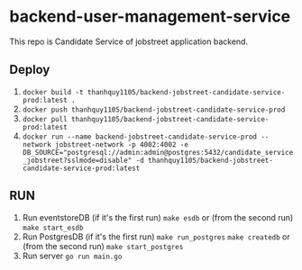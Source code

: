 # backend-user-management-service
This repo is Candidate Service of jobstreet application backend.

## Deploy

1. ```docker build -t thanhquy1105/backend-jobstreet-candidate-service-prod:latest .```
2. ```docker push thanhquy1105/backend-jobstreet-candidate-service-prod```
3. ```docker pull thanhquy1105/backend-jobstreet-candidate-service-prod:latest```
4. ```docker run --name backend-jobstreet-candidate-service-prod --network jobstreet-network -p 4002:4002 -e DB_SOURCE="postgresql://admin:admin@postgres:5432/candidate_service_jobstreet?sslmode=disable" -d thanhquy1105/backend-jobstreet-candidate-service-prod:latest```

## RUN

1. Run eventstoreDB (if it's the first run)
    ```make esdb```
or (from the second run)
    ```make start_esdb```
2. Run PostgresDB (if it's the first run)
    ```make run_postgres```
    ```make createdb```
or (from the second run)
    ```make start_postgres```
3. Run server
    ```go run main.go```

